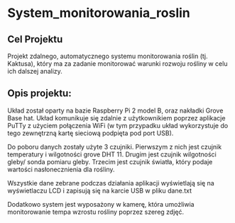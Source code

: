 # System_monitorowania_roslin

## Cel Projektu

Projekt zdalnego, automatycznego systemu monitorowania roślin
(tj. Kaktusa), który ma za zadanie monitorować warunki rozwoju
rośliny w celu ich dalszej analizy.

## Opis projektu:

Układ został oparty na bazie Raspberry Pi 2 model B, oraz
nakładki Grove Base hat. Układ komunikuje się zdalnie z
użytkownikiem poprzez aplikacje PuTTy z użyciem połączenia
WiFi (w tym przypadku układ wykorzystuje do tego zewnętrzną
kartę sieciową podpięta pod port USB).

Do poboru danych zostały użyte 3 czujniki. Pierwszym z nich jest
czujnik temperatury i wilgotności grove DHT 11. 
Drugim jest czujnik wilgotności gleby/ sonda pomiaru gleby. 
Trzecim jest czujnik światła, który podaje wartości nasłonecznienia dla rośliny.

Wszystkie dane zebrane podczas działania aplikacji wyświetlają
się na wyświetlaczu LCD i zapisują się na karcie USB w pliku
dane.txt

Dodatkowo system jest wyposażony w kamerę, która umożliwia
monitorowanie tempa wzrostu rośliny poprzez szereg zdjęć.

